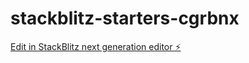 # stackblitz-starters-cgrbnx

[Edit in StackBlitz next generation editor ⚡️](https://stackblitz.com/~/github.com/SamMsdRoy/stackblitz-starters-cgrbnx)